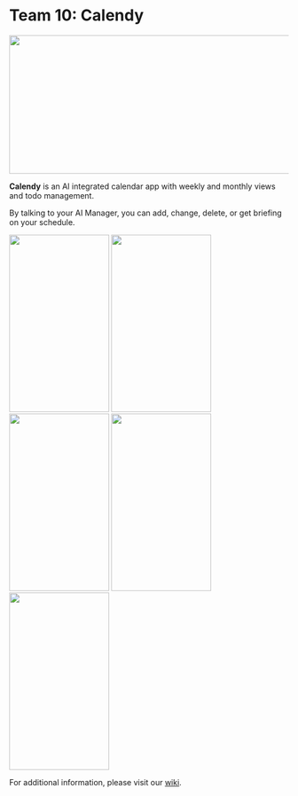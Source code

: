 # Team 10: Calendy

<img src="https://github.com/snuhcs-course/swpp-2023-project-team-10/assets/43813975/f1f20154-d26c-499b-bf55-f17db71d9c85" width="512" height="250"/>

**Calendy** is an AI integrated calendar app with weekly and monthly views and todo management.

By talking to your AI Manager, you can add, change, delete, or get briefing on your schedule.

<img src="https://github.com/snuhcs-course/swpp-2023-project-team-10/assets/43813975/5f401b68-0c69-49ec-93ad-b2b6ff91da61" width="180" height="320" />
<img src="https://github.com/snuhcs-course/swpp-2023-project-team-10/assets/43813975/9e5da1a7-b2e1-4edf-822e-09b7ef678057" width="180" height="320" />
<img src="https://github.com/snuhcs-course/swpp-2023-project-team-10/assets/43813975/577c7d34-efa3-43c5-bbac-b57fe3ed6e85" width="180" height="320" />
<img src="https://github.com/snuhcs-course/swpp-2023-project-team-10/assets/43813975/903e8f5d-c804-4f89-bfc5-27c23ac3aa14" width="180" height="320" />
<img src="https://github.com/snuhcs-course/swpp-2023-project-team-10/assets/43813975/f23fef4f-44b0-407c-aede-f1ee8f796769" width="180" height="320" />

For additional information, please visit our [wiki](https://github.com/snuhcs-course/swpp-2023-project-team-10/wiki).
